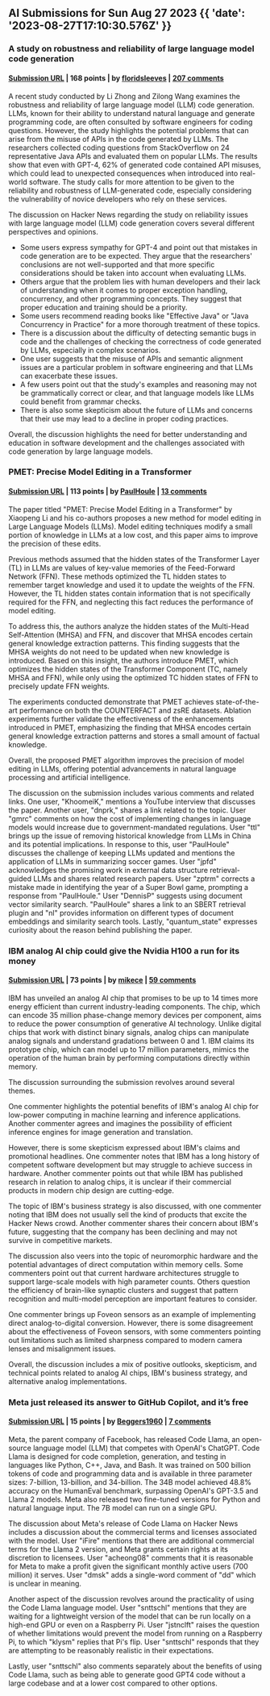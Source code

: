## AI Submissions for Sun Aug 27 2023 {{ 'date': '2023-08-27T17:10:30.576Z' }}

### A study on robustness and reliability of large language model code generation

#### [Submission URL](https://arxiv.org/abs/2308.10335) | 168 points | by [floridsleeves](https://news.ycombinator.com/user?id=floridsleeves) | [207 comments](https://news.ycombinator.com/item?id=37287591)

A recent study conducted by Li Zhong and Zilong Wang examines the robustness and reliability of large language model (LLM) code generation. LLMs, known for their ability to understand natural language and generate programming code, are often consulted by software engineers for coding questions. However, the study highlights the potential problems that can arise from the misuse of APIs in the code generated by LLMs. The researchers collected coding questions from StackOverflow on 24 representative Java APIs and evaluated them on popular LLMs. The results show that even with GPT-4, 62% of generated code contained API misuses, which could lead to unexpected consequences when introduced into real-world software. The study calls for more attention to be given to the reliability and robustness of LLM-generated code, especially considering the vulnerability of novice developers who rely on these services.

The discussion on Hacker News regarding the study on reliability issues with large language model (LLM) code generation covers several different perspectives and opinions.
- Some users express sympathy for GPT-4 and point out that mistakes in code generation are to be expected. They argue that the researchers' conclusions are not well-supported and that more specific considerations should be taken into account when evaluating LLMs.
- Others argue that the problem lies with human developers and their lack of understanding when it comes to proper exception handling, concurrency, and other programming concepts. They suggest that proper education and training should be a priority.
- Some users recommend reading books like "Effective Java" or "Java Concurrency in Practice" for a more thorough treatment of these topics.
- There is a discussion about the difficulty of detecting semantic bugs in code and the challenges of checking the correctness of code generated by LLMs, especially in complex scenarios.
- One user suggests that the misuse of APIs and semantic alignment issues are a particular problem in software engineering and that LLMs can exacerbate these issues.
- A few users point out that the study's examples and reasoning may not be grammatically correct or clear, and that language models like LLMs could benefit from grammar checks.
- There is also some skepticism about the future of LLMs and concerns that their use may lead to a decline in proper coding practices.

Overall, the discussion highlights the need for better understanding and education in software development and the challenges associated with code generation by large language models.

### PMET: Precise Model Editing in a Transformer

#### [Submission URL](https://arxiv.org/abs/2308.08742) | 113 points | by [PaulHoule](https://news.ycombinator.com/user?id=PaulHoule) | [13 comments](https://news.ycombinator.com/item?id=37285396)

The paper titled "PMET: Precise Model Editing in a Transformer" by Xiaopeng Li and his co-authors proposes a new method for model editing in Large Language Models (LLMs). Model editing techniques modify a small portion of knowledge in LLMs at a low cost, and this paper aims to improve the precision of these edits.

Previous methods assumed that the hidden states of the Transformer Layer (TL) in LLMs are values of key-value memories of the Feed-Forward Network (FFN). These methods optimized the TL hidden states to remember target knowledge and used it to update the weights of the FFN. However, the TL hidden states contain information that is not specifically required for the FFN, and neglecting this fact reduces the performance of model editing.

To address this, the authors analyze the hidden states of the Multi-Head Self-Attention (MHSA) and FFN, and discover that MHSA encodes certain general knowledge extraction patterns. This finding suggests that the MHSA weights do not need to be updated when new knowledge is introduced. Based on this insight, the authors introduce PMET, which optimizes the hidden states of the Transformer Component (TC, namely MHSA and FFN), while only using the optimized TC hidden states of FFN to precisely update FFN weights.

The experiments conducted demonstrate that PMET achieves state-of-the-art performance on both the COUNTERFACT and zsRE datasets. Ablation experiments further validate the effectiveness of the enhancements introduced in PMET, emphasizing the finding that MHSA encodes certain general knowledge extraction patterns and stores a small amount of factual knowledge.

Overall, the proposed PMET algorithm improves the precision of model editing in LLMs, offering potential advancements in natural language processing and artificial intelligence.

The discussion on the submission includes various comments and related links. One user, "KhoomeiK," mentions a YouTube interview that discusses the paper. Another user, "dnprk," shares a link related to the topic. User "gmrc" comments on how the cost of implementing changes in language models would increase due to government-mandated regulations. User "ttl" brings up the issue of removing historical knowledge from LLMs in China and its potential implications. In response to this, user "PaulHoule" discusses the challenge of keeping LLMs updated and mentions the application of LLMs in summarizing soccer games. User "jpfd" acknowledges the promising work in external data structure retrieval-guided LLMs and shares related research papers. User "zptrm" corrects a mistake made in identifying the year of a Super Bowl game, prompting a response from "PaulHoule." User "DennisP" suggests using document vector similarity search. "PaulHoule" shares a link to an SBERT retrieval plugin and "nl" provides information on different types of document embeddings and similarity search tools. Lastly, "quantum_state" expresses curiosity about the reason behind publishing the paper.

### IBM analog AI chip could give the Nvidia H100 a run for its money

#### [Submission URL](https://www.techradar.com/pro/nvidia-beware-ibm-has-a-new-analog-ai-chip-that-could-give-the-h100-a-run-for-its-money) | 73 points | by [mikece](https://news.ycombinator.com/user?id=mikece) | [59 comments](https://news.ycombinator.com/item?id=37281851)

IBM has unveiled an analog AI chip that promises to be up to 14 times more energy efficient than current industry-leading components. The chip, which can encode 35 million phase-change memory devices per component, aims to reduce the power consumption of generative AI technology. Unlike digital chips that work with distinct binary signals, analog chips can manipulate analog signals and understand gradations between 0 and 1. IBM claims its prototype chip, which can model up to 17 million parameters, mimics the operation of the human brain by performing computations directly within memory.

The discussion surrounding the submission revolves around several themes. 

One commenter highlights the potential benefits of IBM's analog AI chip for low-power computing in machine learning and inference applications. Another commenter agrees and imagines the possibility of efficient inference engines for image generation and translation.

However, there is some skepticism expressed about IBM's claims and promotional headlines. One commenter notes that IBM has a long history of competent software development but may struggle to achieve success in hardware. Another commenter points out that while IBM has published research in relation to analog chips, it is unclear if their commercial products in modern chip design are cutting-edge.

The topic of IBM's business strategy is also discussed, with one commenter noting that IBM does not usually sell the kind of products that excite the Hacker News crowd. Another commenter shares their concern about IBM's future, suggesting that the company has been declining and may not survive in competitive markets.

The discussion also veers into the topic of neuromorphic hardware and the potential advantages of direct computation within memory cells. Some commenters point out that current hardware architectures struggle to support large-scale models with high parameter counts. Others question the efficiency of brain-like synaptic clusters and suggest that pattern recognition and multi-model perception are important features to consider.

One commenter brings up Foveon sensors as an example of implementing direct analog-to-digital conversion. However, there is some disagreement about the effectiveness of Foveon sensors, with some commenters pointing out limitations such as limited sharpness compared to modern camera lenses and misalignment issues.

Overall, the discussion includes a mix of positive outlooks, skepticism, and technical points related to analog AI chips, IBM's business strategy, and alternative analog implementations.

### Meta just released its answer to GitHub Copilot, and it’s free

#### [Submission URL](https://www.itpro.com/technology/artificial-intelligence/meta-just-released-its-answer-to-github-copilot-and-its-free) | 15 points | by [Beggers1960](https://news.ycombinator.com/user?id=Beggers1960) | [7 comments](https://news.ycombinator.com/item?id=37280783)

Meta, the parent company of Facebook, has released Code Llama, an open-source language model (LLM) that competes with OpenAI's ChatGPT. Code Llama is designed for code completion, generation, and testing in languages like Python, C++, Java, and Bash. It was trained on 500 billion tokens of code and programming data and is available in three parameter sizes: 7-billion, 13-billion, and 34-billion. The 34B model achieved 48.8% accuracy on the HumanEval benchmark, surpassing OpenAI's GPT-3.5 and Llama 2 models. Meta also released two fine-tuned versions for Python and natural language input. The 7B model can run on a single GPU.

The discussion about Meta's release of Code Llama on Hacker News includes a discussion about the commercial terms and licenses associated with the model. User "iFire" mentions that there are additional commercial terms for the Llama 2 version, and Meta grants certain rights at its discretion to licensees. User "acheong08" comments that it is reasonable for Meta to make a profit given the significant monthly active users (700 million) it serves. User "dmsk" adds a single-word comment of "dd" which is unclear in meaning.

Another aspect of the discussion revolves around the practicality of using the Code Llama language model. User "snttschl" mentions that they are waiting for a lightweight version of the model that can be run locally on a high-end GPU or even on a Raspberry Pi. User "jstnclft" raises the question of whether limitations would prevent the model from running on a Raspberry Pi, to which "klysm" replies that Pi's flip. User "snttschl" responds that they are attempting to be reasonably realistic in their expectations.

Lastly, user "snttschl" also comments separately about the benefits of using Code Llama, such as being able to generate good GPT4 code without a large codebase and at a lower cost compared to other options.
